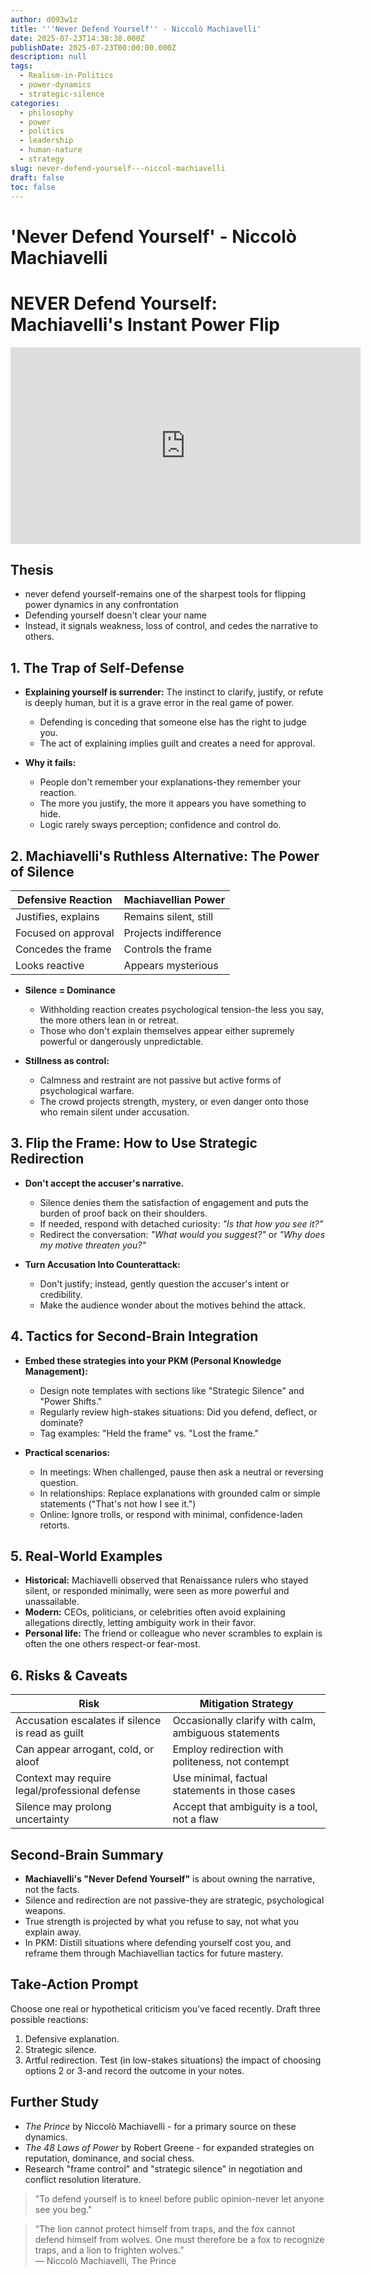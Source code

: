 ```yaml
---
author: d093w1z
title: '''Never Defend Yourself'' - Niccolò Machiavelli'
date: 2025-07-23T14:38:38.000Z
publishDate: 2025-07-23T00:00:00.000Z
description: null
tags:
  - Realism-in-Politics
  - power-dynamics
  - strategic-silence
categories:
  - philosophy
  - power
  - politics
  - leadership
  - human-nature
  - strategy
slug: never-defend-yourself---niccol-machiavelli
draft: false
toc: false
---
```

# 'Never Defend Yourself' - Niccolò Machiavelli

# NEVER Defend Yourself: Machiavelli's Instant Power Flip


<iframe width="560" height="315" src="https://www.youtube.com/embed/qCnBe6LesHM?si=Cs5Jsg8kwcQEgPo9" title="YouTube video player" frameborder="0" allow="accelerometer; autoplay; clipboard-write; encrypted-media; gyroscope; picture-in-picture; web-share" referrerpolicy="strict-origin-when-cross-origin" allowfullscreen></iframe>

## Thesis

- never defend yourself-remains one of the sharpest tools for flipping power dynamics in any confrontation
- Defending yourself doesn't clear your name
- Instead, it signals weakness, loss of control, and cedes the narrative to others. 

## 1. The Trap of Self-Defense

- **Explaining yourself is surrender:** The instinct to clarify, justify, or refute is deeply human, but it is a grave error in the real game of power.

  - Defending is conceding that someone else has the right to judge you.
  - The act of explaining implies guilt and creates a need for approval.

- **Why it fails:**
  - People don't remember your explanations-they remember your reaction.
  - The more you justify, the more it appears you have something to hide.
  - Logic rarely sways perception; confidence and control do.

## 2. Machiavelli's Ruthless Alternative: The Power of Silence

| Defensive Reaction  | Machiavellian Power   |
| ------------------- | --------------------- |
| Justifies, explains | Remains silent, still |
| Focused on approval | Projects indifference |
| Concedes the frame  | Controls the frame    |
| Looks reactive      | Appears mysterious    |

- **Silence = Dominance**

  - Withholding reaction creates psychological tension-the less you say, the more others lean in or retreat.
  - Those who don't explain themselves appear either supremely powerful or dangerously unpredictable.

- **Stillness as control:**
  - Calmness and restraint are not passive but active forms of psychological warfare.
  - The crowd projects strength, mystery, or even danger onto those who remain silent under accusation.

## 3. Flip the Frame: How to Use Strategic Redirection

- **Don't accept the accuser's narrative.**

  - Silence denies them the satisfaction of engagement and puts the burden of proof back on their shoulders.
  - If needed, respond with detached curiosity: _"Is that how you see it?"_
  - Redirect the conversation: _"What would you suggest?"_ or _"Why does my motive threaten you?"_

- **Turn Accusation Into Counterattack:**
  - Don't justify; instead, gently question the accuser's intent or credibility.
  - Make the audience wonder about the motives behind the attack.

## 4. Tactics for Second-Brain Integration

- **Embed these strategies into your PKM (Personal Knowledge Management):**

  - Design note templates with sections like "Strategic Silence" and "Power Shifts."
  - Regularly review high-stakes situations: Did you defend, deflect, or dominate?
  - Tag examples: "Held the frame" vs. "Lost the frame."

- **Practical scenarios:**
  - In meetings: When challenged, pause then ask a neutral or reversing question.
  - In relationships: Replace explanations with grounded calm or simple statements ("That's not how I see it.")
  - Online: Ignore trolls, or respond with minimal, confidence-laden retorts.

## 5. Real-World Examples

- **Historical:** Machiavelli observed that Renaissance rulers who stayed silent, or responded minimally, were seen as more powerful and unassailable.
- **Modern:** CEOs, politicians, or celebrities often avoid explaining allegations directly, letting ambiguity work in their favor.
- **Personal life:** The friend or colleague who never scrambles to explain is often the one others respect-or fear-most.

## 6. Risks & Caveats

| Risk                                             | Mitigation Strategy                                  |
| ------------------------------------------------ | ---------------------------------------------------- |
| Accusation escalates if silence is read as guilt | Occasionally clarify with calm, ambiguous statements |
| Can appear arrogant, cold, or aloof              | Employ redirection with politeness, not contempt     |
| Context may require legal/professional defense   | Use minimal, factual statements in those cases       |
| Silence may prolong uncertainty                  | Accept that ambiguity is a tool, not a flaw          |

## Second-Brain Summary

- **Machiavelli's "Never Defend Yourself"** is about owning the narrative, not the facts.
- Silence and redirection are not passive-they are strategic, psychological weapons.
- True strength is projected by what you refuse to say, not what you explain away.
- In PKM: Distill situations where defending yourself cost you, and reframe them through Machiavellian tactics for future mastery.

## Take-Action Prompt

Choose one real or hypothetical criticism you've faced recently. Draft three possible reactions:

1. Defensive explanation.
2. Strategic silence.
3. Artful redirection.
   Test (in low-stakes situations) the impact of choosing options 2 or 3-and record the outcome in your notes.

## Further Study

- _The Prince_ by Niccolò Machiavelli - for a primary source on these dynamics.
- _The 48 Laws of Power_ by Robert Greene - for expanded strategies on reputation, dominance, and social chess.
- Research "frame control" and "strategic silence" in negotiation and conflict resolution literature.

> "To defend yourself is to kneel before public opinion-never let anyone see you beg."

>“The lion cannot protect himself from traps, and the fox cannot defend himself from wolves. One must therefore be a fox to recognize traps, and a lion to frighten wolves.”  
― Niccolò Machiavelli, The Prince
